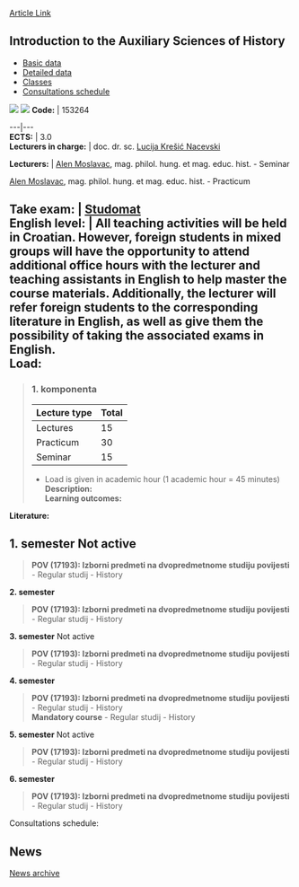 [Article Link](https://www.fhs.hr/en/course/ittasoh_a)

## Introduction to the Auxiliary Sciences of History
  * [Basic data](https://www.fhs.hr/en/course/ittasoh_a#v1id-523792_230585_1_0 "Basic data")
  * [Detailed data](https://www.fhs.hr/en/course/ittasoh_a#v1id-523792_230585_1_1 "Detailed data")
  * [Classes](https://www.fhs.hr/en/course/ittasoh_a#v1id-523792_230585_1_2 "Classes")
  * [Consultations schedule](https://www.fhs.hr/en/course/ittasoh_a#v1id-523792_230585_1_3 "Consultations schedule")


[![](https://www.fhs.hr/img/flags/gif/hr.gif)](https://www.fhs.hr/predmet/uuppz_a) [![](https://www.fhs.hr/img/flags/gif/gb.gif)](https://www.fhs.hr/en/course/ittasoh_a)
**Code:** |  153264  
  
---|---  
**ECTS:** |  3.0   
**Lecturers in charge:** |  doc. dr. sc. [Lucija Krešić Nacevski](https://www.fhs.hr/staff/lucija.kresic_nacevski)   
  
**Lecturers:** |  [Alen Moslavac](https://www.fhs.hr/djelatnik/alen.moslavac), mag. philol. hung. et mag. educ. hist. - Seminar  
  
[Alen Moslavac](https://www.fhs.hr/djelatnik/alen.moslavac), mag. philol. hung. et mag. educ. hist. - Practicum  
  
**Take exam:** |  [Studomat](http://www.isvu.hr/studomat)  
**English level:** |  All teaching activities will be held in Croatian. However, foreign students in mixed groups will have the opportunity to attend additional office hours with the lecturer and teaching assistants in English to help master the course materials. Additionally, the lecturer will refer foreign students to the corresponding literature in English, as well as give them the possibility of taking the associated exams in English.   
**Load:**  
---  
> ### 1. komponenta
> | Lecture type | Total  
> ---|---  
> Lectures | 15  
> Practicum | 30  
> Seminar | 15  
> * Load is given in academic hour (1 academic hour = 45 minutes)   
**Description:**  
> **Learning outcomes:**  

  
**Literature:**  

  
**1. semester** Not active  
---  
> **POV (17193): Izborni predmeti na dvopredmetnome studiju povijesti** - Regular studij - History  
>   
  
**2. semester**  
> **POV (17193): Izborni predmeti na dvopredmetnome studiju povijesti** - Regular studij - History  
>   
  
**3. semester** Not active  
> **POV (17193): Izborni predmeti na dvopredmetnome studiju povijesti** - Regular studij - History  
>   
  
**4. semester**  
> **POV (17193): Izborni predmeti na dvopredmetnome studiju povijesti** - Regular studij - History  
>  **Mandatory course** - Regular studij - History  
>   
  
**5. semester** Not active  
> **POV (17193): Izborni predmeti na dvopredmetnome studiju povijesti** - Regular studij - History  
>   
  
**6. semester**  
> **POV (17193): Izborni predmeti na dvopredmetnome studiju povijesti** - Regular studij - History  
>   
Consultations schedule: 


## News
[News archive](https://www.fhs.hr/en/course/ittasoh_a?@=20t3g#news_111152 "News archive")
